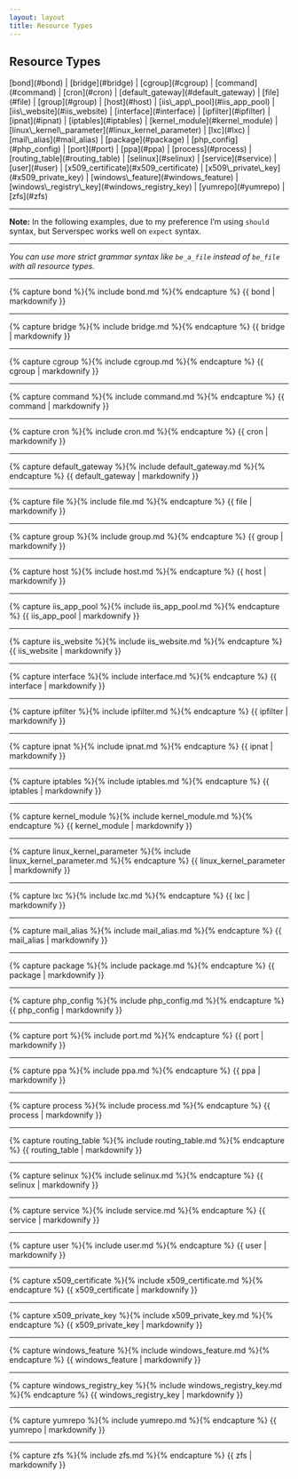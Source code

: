 ```yaml
---
layout: layout
title: Resource Types
---
```


<script src="http://code.jquery.com/jquery-1.11.0.min.js"></script>
<script>
  $(document).ready(function() {
    var resource_types = $('#main_content');

    $(document).on('scroll', function (event) {
      console.log(event);
      var past_breakpoint = $(this).scrollTop() > 443
      resource_types.toggleClass("fixed-resource-types", past_breakpoint);
    });
  });
</script>

## Resource Types

<nav class="resource-types">
  [bond](#bond)
| [bridge](#bridge)
| [cgroup](#cgroup)
| [command](#command)
| [cron](#cron)
| [default_gateway](#default_gateway)
| [file](#file)
| [group](#group)
| [host](#host)
| [iis\_app\_pool](#iis_app_pool)
| [iis\_website](#iis_website)
| [interface](#interface)
| [ipfilter](#ipfilter)
| [ipnat](#ipnat)
| [iptables](#iptables)
| [kernel_module](#kernel_module)
| [linux\_kernel\_parameter](#linux_kernel_parameter)
| [lxc](#lxc)
| [mail\_alias](#mail_alias)
| [package](#package)
| [php_config](#php_config)
| [port](#port)
| [ppa](#ppa)
| [process](#process)
| [routing_table](#routing_table)
| [selinux](#selinux)
| [service](#service)
| [user](#user)
| [x509_certificate](#x509_certificate)
| [x509\_private\_key](#x509_private_key)
| [windows\_feature](#windows_feature)
| [windows\_registry\_key](#windows_registry_key)
| [yumrepo](#yumrepo)
| [zfs](#zfs)
</nav>

----

**Note:** In the following examples, due to my preference I’m using `should` syntax, but Serverspec works well on `expect` syntax.

----

*You can use more strict grammar syntax like ``be_a_file`` instead of ``be_file`` with all resource types.*

----

{% capture bond %}{% include bond.md %}{% endcapture %}
{{ bond | markdownify }}

----

{% capture bridge %}{% include bridge.md %}{% endcapture %}
{{ bridge | markdownify }}

----

{% capture cgroup %}{% include cgroup.md %}{% endcapture %}
{{ cgroup | markdownify }}

----

{% capture command %}{% include command.md %}{% endcapture %}
{{ command | markdownify }}

----

{% capture cron %}{% include cron.md %}{% endcapture %}
{{ cron | markdownify }}

----

{% capture default_gateway %}{% include default_gateway.md %}{% endcapture %}
{{ default_gateway | markdownify }}

----

{% capture file %}{% include file.md %}{% endcapture %}
{{ file | markdownify }}

----

{% capture group %}{% include group.md %}{% endcapture %}
{{ group | markdownify }}

----

{% capture host %}{% include host.md %}{% endcapture %}
{{ host | markdownify }}

----

{% capture iis_app_pool %}{% include iis_app_pool.md %}{% endcapture %}
{{ iis_app_pool | markdownify }}

----

{% capture iis_website %}{% include iis_website.md %}{% endcapture %}
{{ iis_website | markdownify }}

----

{% capture interface %}{% include interface.md %}{% endcapture %}
{{ interface | markdownify }}

----

{% capture ipfilter %}{% include ipfilter.md %}{% endcapture %}
{{ ipfilter | markdownify }}

----

{% capture ipnat %}{% include ipnat.md %}{% endcapture %}
{{ ipnat | markdownify }}

----

{% capture iptables %}{% include iptables.md %}{% endcapture %}
{{ iptables | markdownify }}

----

{% capture kernel_module %}{% include kernel_module.md %}{% endcapture %}
{{ kernel_module | markdownify }}

----

{% capture linux_kernel_parameter %}{% include linux_kernel_parameter.md %}{% endcapture %}
{{ linux_kernel_parameter | markdownify }}

----

{% capture lxc %}{% include lxc.md %}{% endcapture %}
{{ lxc | markdownify }}

----

{% capture mail_alias %}{% include mail_alias.md %}{% endcapture %}
{{ mail_alias | markdownify }}

----

{% capture package %}{% include package.md %}{% endcapture %}
{{ package | markdownify }}

----

{% capture php_config %}{% include php_config.md %}{% endcapture %}
{{ php_config | markdownify }}

----

{% capture port %}{% include port.md %}{% endcapture %}
{{ port | markdownify }}

----

{% capture ppa %}{% include ppa.md %}{% endcapture %}
{{ ppa | markdownify }}

----

{% capture process %}{% include process.md %}{% endcapture %}
{{ process | markdownify }}

----

{% capture routing_table %}{% include routing_table.md %}{% endcapture %}
{{ routing_table | markdownify }}

----

{% capture selinux %}{% include selinux.md %}{% endcapture %}
{{ selinux | markdownify }}

----

{% capture service %}{% include service.md %}{% endcapture %}
{{ service | markdownify }}

----

{% capture user %}{% include user.md %}{% endcapture %}
{{ user | markdownify }}

----

{% capture x509_certificate %}{% include x509_certificate.md %}{% endcapture %}
{{ x509_certificate | markdownify }}

----

{% capture x509_private_key %}{% include x509_private_key.md %}{% endcapture %}
{{ x509_private_key | markdownify }}

----

{% capture windows_feature %}{% include windows_feature.md %}{% endcapture %}
{{ windows_feature | markdownify }}

----

{% capture windows_registry_key %}{% include windows_registry_key.md %}{% endcapture %}
{{ windows_registry_key | markdownify }}

----

{% capture yumrepo %}{% include yumrepo.md %}{% endcapture %}
{{ yumrepo | markdownify }}

----

{% capture zfs %}{% include zfs.md %}{% endcapture %}
{{ zfs | markdownify }}
